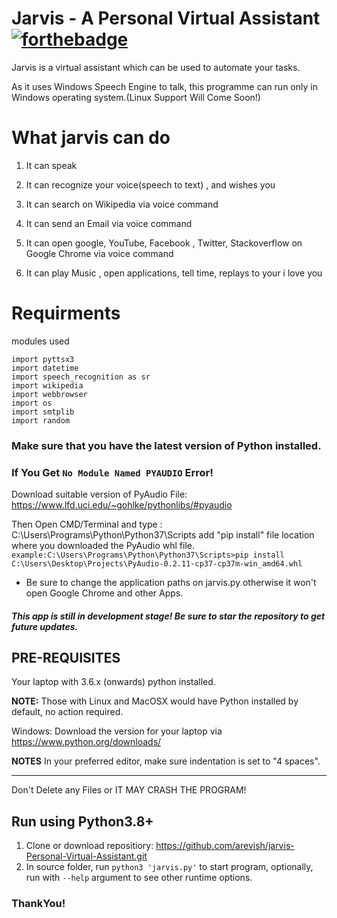 
# Jarvis - A Personal Virtual Assistant [![forthebadge](https://forthebadge.com/images/badges/made-with-python.svg)](https://forthebadge.com)

Jarvis is a virtual assistant which can be used to automate your tasks.

As it uses Windows Speech Engine to talk, this programme can run only in Windows operating system.(Linux Support Will Come Soon!)

# What jarvis can do

1. It can speak<br>

2. It can recognize your voice(speech to text) , and wishes you <br>

3. It can search on Wikipedia via voice command<br>
4. It can send an Email via voice command<br>

5. It can open google, YouTube, Facebook , Twitter, Stackoverflow on Google Chrome via voice command<br>

6. It can play Music , open applications, tell time, replays to your i love you<br>

  
# Requirments
modules used
```
import pyttsx3
import datetime
import speech_recognition as sr
import wikipedia
import webbrowser
import os
import smtplib
import random

```

### Make sure that you have the latest version of Python installed.


### If You Get ```No Module Named PYAUDIO``` Error!

Download suitable version of PyAudio File: https://www.lfd.uci.edu/~gohlke/pythonlibs/#pyaudio

Then Open CMD/Terminal and type : C:\Users\Programs\Python\Python37\Scripts add "pip install" file location where you downloaded the PyAudio whl file.
```example:C:\Users\Programs\Python\Python37\Scripts>pip install C:\Users\Desktop\Projects\PyAudio-0.2.11-cp37-cp37m-win_amd64.whl```
  

- Be sure to change the application paths on jarvis.py otherwise it won't open Google Chrome and other Apps. <br>

##### This app is still in development stage! Be sure to star the repository to get future updates.

## PRE-REQUISITES
Your laptop with 3.6.x (onwards) python installed.

**NOTE:** Those with Linux and MacOSX would have Python installed by default, no action required.

Windows: Download the version for your laptop via https://www.python.org/downloads/

**NOTES**
In your preferred editor, make sure indentation is set to "4 spaces".

---

Don't Delete any Files or IT MAY CRASH THE PROGRAM!

## Run using Python3.8+
1. Clone or download repositiory: https://github.com/arevish/jarvis-Personal-Virtual-Assistant.git
2. In source folder, run `python3 'jarvis.py'` to start program, optionally, run with `--help` argument to see other runtime options.

### ThankYou!